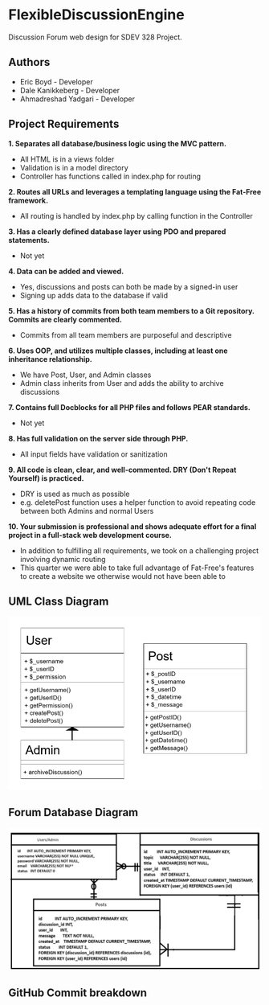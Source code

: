 # FlexibleDiscussionEngine
Discussion Forum web design for SDEV 328 Project.

## Authors

- Eric Boyd - Developer
- Dale Kanikkeberg - Developer
- Ahmadreshad Yadgari - Developer

## Project Requirements

**1. Separates all database/business logic using the MVC pattern.**
- All HTML is in a views folder
- Validation is in a model directory
- Controller has functions called in index.php for routing

**2. Routes all URLs and leverages a templating language using the Fat-Free framework.**
- All routing is handled by index.php by calling function in the Controller

**3. Has a clearly defined database layer using PDO and prepared statements.**
- Not yet




**4. Data can be added and viewed.**
- Yes, discussions and posts can both be made by a signed-in user
- Signing up adds data to the database if valid

**5. Has a history of commits from both team members to a Git repository. Commits are clearly commented.**
- Commits from all team members are purposeful and descriptive

**6. Uses OOP, and utilizes multiple classes, including at least one inheritance relationship.**
- We have Post, User, and Admin classes
- Admin class inherits from User and adds the ability to archive discussions

**7. Contains full Docblocks for all PHP files and follows PEAR standards.**
- Not yet



**8. Has full validation on the server side through PHP.**
- All input fields have validation or sanitization

**9. All code is clean, clear, and well-commented. DRY (Don't Repeat Yourself) is practiced.**
- DRY is used as much as possible
- e.g. deletePost function uses a helper function to avoid repeating code between both Admins and normal Users

**10. Your submission is professional and shows adequate effort for a final project in a full-stack web development course.**
- In addition to fulfilling all requirements, we took on a challenging project involving dynamic routing
- This quarter we were able to take full advantage of Fat-Free's features to create a website we otherwise would not have been able to

## UML Class Diagram
![Alt text](images/UML_Diagram.png)
## Forum Database Diagram
![Alt text](images/Forum_database_Diagram.png)
## GitHub Commit breakdown
